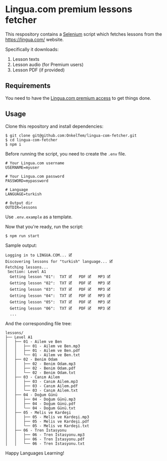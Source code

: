 # Lingua.com premium lessons fetcher

This respository contains a [Selenium](https://www.selenium.dev/) script which
fetches lessons from the https://lingua.com/ website.

Specifically it downloads:

1. Lesson texts
2. Lesson audio (for Premium users)
3. Lesson PDF (if provided)

## Requirements

You need to have the [Lingua.com premium access](https://lingua.com/premium/) to get things done.

## Usage

Clone this repository and install dependencies:

```
$ git clone git@github.com:OnkelTem/lingua-com-fetcher.git
$ cd lingua-com-fetcher
$ npm i
```

Before running the script, you need to create the `.env` file.

```
# Your Lingua.com username
USERNAME=myuser

# Your Lingua.com password
PASSWORD=mypassword

# Language
LANGUAGE=turkish

# Output dir
OUTDIR=lessons
```

Use `.env.example` as a template.

Now that you're ready, run the script:

```
$ npm run start
```

Sample output:

```
Logging in to LINGUA.COM... 🗹
Discovering lessons for "turkish" language... 🗹
Fetching lessons...
 Section: Level A1
  Getting lesson "01":  TXT 🗹   PDF 🗹   MP3 🗹
  Getting lesson "02":  TXT 🗹   PDF 🗹   MP3 🗹
  Getting lesson "03":  TXT 🗹   PDF 🗹   MP3 🗹
  Getting lesson "04":  TXT 🗹   PDF 🗹   MP3 🗹
  Getting lesson "05":  TXT 🗹   PDF 🗹   MP3 🗹
  Getting lesson "06":  TXT 🗹   PDF 🗹   MP3 🗹
  ...
```

And the corresponding file tree:

```
lessons/
├── Level A1
│   ├── 01 - Ailem ve Ben
│   │   ├── 01 - Ailem ve Ben.mp3
│   │   ├── 01 - Ailem ve Ben.pdf
│   │   └── 01 - Ailem ve Ben.txt
│   ├── 02 - Benim Odam
│   │   ├── 02 - Benim Odam.mp3
│   │   ├── 02 - Benim Odam.pdf
│   │   └── 02 - Benim Odam.txt
│   ├── 03 - Canım Ailem
│   │   ├── 03 - Canım Ailem.mp3
│   │   ├── 03 - Canım Ailem.pdf
│   │   └── 03 - Canım Ailem.txt
│   ├── 04 - Doğum Günü
│   │   ├── 04 - Doğum Günü.mp3
│   │   ├── 04 - Doğum Günü.pdf
│   │   └── 04 - Doğum Günü.txt
│   ├── 05 - Melis ve Kardeşi
│   │   ├── 05 - Melis ve Kardeşi.mp3
│   │   ├── 05 - Melis ve Kardeşi.pdf
│   │   └── 05 - Melis ve Kardeşi.txt
│   ├── 06 - Tren İstasyonu
│   │   ├── 06 - Tren İstasyonu.mp3
│   │   ├── 06 - Tren İstasyonu.pdf
│   │   └── 06 - Tren İstasyonu.txt

```

Happy Languages Learning!
